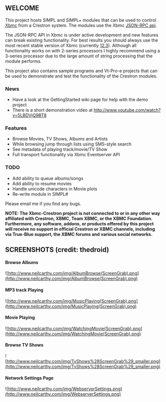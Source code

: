 ## WELCOME ##
This project hosts SIMPL and SIMPL+ modules that can be used to control [Xbmc](http://xbmc.org/) from a Crestron system. The modules use the Xbmc [JSON-RPC api](http://wiki.xbmc.org/index.php?title=JSON-RPC_API).

The JSON-RPC API in Xbmc is under active development and new features can break existing functionality. For best results you should always use the most recent stable version of Xbmc (currently [12.3](http://xbmc.org/download/)). Although all functionality works on with 2-series processors I highly recommend using a 3-series processor due to the large amount of string processing that the module performs.

This project also contains sample programs and Vt-Pro-e projects that can be used to demonstrate and test the functionality of the Crestron modules.

### News ###
  * Have a look at the GettingStarted wiki page for help with the demo project
  * There is a short demonstration video at http://www.youtube.com/watch?v=5LBDVjQ9BT8

### Features ###
  * Browse Movies, TV Shows, Albums and Artists
  * While browsing jump  through lists using SMS-style search
  * See metadata of playing track/movie/TV Show
  * Full transport functionality via Xbmc Eventserver API

### TODO ###
  * Add ability to queue albums/songs
  * Add ability to resume movies
  * Handle unicode characters in Movie plots
  * Re-write module in SIMPL#

Please email me if you find any bugs.

**NOTE: The Xbmc-Crestron project is not connected to or in any other way affiliated with Crestron, XBMC, Team XBMC, or the XBMC Foundation. Furthermore, any software, addons, or products offered by this project will receive no support in official Crestron or XBMC channels, including via True-Blue support, the XBMC forums and various social networks.**

## SCREENSHOTS (credit: thedroid) ##
#### Browse Albums ####
![http://www.neilcarthy.com/img/AlbumBrowse(ScreenGrab).png](http://www.neilcarthy.com/img/AlbumBrowse(ScreenGrab).png)
#### MP3 track Playing ####
![http://www.neilcarthy.com/img/MusicPlaying(ScreenGrab).png](http://www.neilcarthy.com/img/MusicPlaying(ScreenGrab).png)
#### Movie Playing ####
![http://www.neilcarthy.com/img/WatchingMovie(ScreenGrab).png](http://www.neilcarthy.com/img/WatchingMovie(ScreenGrab).png)
#### Browse TV Shows ####
![http://www.neilcarthy.com/img/TvShows%28ScreenGrab%29_smaller.png](http://www.neilcarthy.com/img/TvShows%28ScreenGrab%29_smaller.png)
#### Network Settings Page ####
![http://www.neilcarthy.com/img/WebserverSettings.png](http://www.neilcarthy.com/img/WebserverSettings.png)